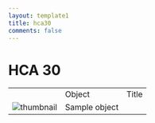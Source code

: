 ```yaml
---
layout: template1
title: hca30
comments: false
---
```


# HCA 30

<table>
	<th>
		<td>Object</td>
		<td>Title</td>
	</th>
	<tr>
		<td><img src="http://digital.lib.uh.edu/contentdm/image/thumbnail/aapamphlets/1577" alt="thumbnail" /></td>
		<td>Sample object</td>
	</tr
</table>
